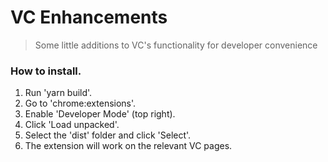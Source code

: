 # VC Enhancements

>Some little additions to VC's functionality for developer convenience
 
### How to install.

1. Run 'yarn build'.
2. Go to 'chrome:extensions'.
3. Enable 'Developer Mode' (top right).
4. Click 'Load unpacked'.
5. Select the 'dist' folder and click 'Select'.
6. The extension will work on the relevant VC pages.
